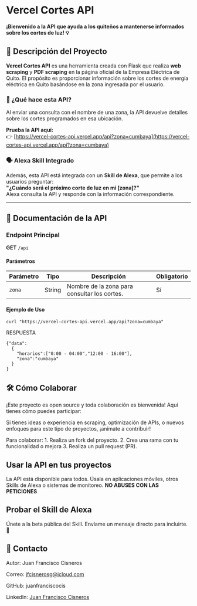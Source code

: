 # Vercel Cortes API

**¡Bienvenido a la API que ayuda a los quiteños a mantenerse informados sobre los cortes de luz! 💡**

## 🚀 Descripción del Proyecto

**Vercel Cortes API** es una herramienta creada con Flask que realiza **web scraping** y **PDF scraping** en la página oficial de la Empresa Eléctrica de Quito. El propósito es proporcionar información sobre los cortes de energía eléctrica en Quito basándose en la zona ingresada por el usuario.

### 🧐 ¿Qué hace esta API?

Al enviar una consulta con el nombre de una zona, la API devuelve detalles sobre los cortes programados en esa ubicación.

**Prueba la API aquí:**  
👉 [https://vercel-cortes-api.vercel.app/api?zona=cumbaya](https://vercel-cortes-api.vercel.app/api?zona=cumbaya)

### 🗣️ Alexa Skill Integrado

Además, esta API está integrada con un **Skill de Alexa**, que permite a los usuarios preguntar:  
**"¿Cuándo será el próximo corte de luz en mi [zona]?"**  
Alexa consulta la API y responde con la información correspondiente.

---

## 📄 Documentación de la API

### Endpoint Principal

**GET** `/api`  

#### Parámetros

| Parámetro | Tipo   | Descripción                                  | Obligatorio |
|-----------|--------|----------------------------------------------|-------------|
| `zona`    | String | Nombre de la zona para consultar los cortes. | Sí          |

#### Ejemplo de Uso
 
```curl "https://vercel-cortes-api.vercel.app/api?zona=cumbaya" ```


RESPUESTA


```
{"data":
  {
    "horarios":["0:00 - 04:00","12:00 - 16:00"],
    "zona":"cumbaya"
  }
}
```


## 🛠️ Cómo Colaborar

¡Este proyecto es open source y toda colaboración es bienvenida! Aquí tienes cómo puedes participar:

Si tienes ideas o experiencia en scraping, optimización de APIs, o nuevos enfoques para este tipo de proyectos, ¡anímate a contribuir!

Para colaborar:
	1.	Realiza un fork del proyecto.
	2.	Crea una rama con tu funcionalidad o mejora
	3.	Realiza un pull request (PR).


## Usar la API en tus proyectos

La API está disponible para todos. Úsala en aplicaciones móviles, otros Skills de Alexa o sistemas de monitoreo. **NO ABUSES CON LAS PETICIONES**

## Probar el Skill de Alexa

Únete a la beta pública del Skill.
Envíame un mensaje directo para incluirte. 🙌

## 📧 Contacto

Autor: Juan Francisco Cisneros

Correo: jfcisnerosg@icloud.com

GitHub: juanfranciscocis

LinkedIn: [Juan Francisco Cisneros](www.linkedin.com/in/juanfranciscocisneros)


 






